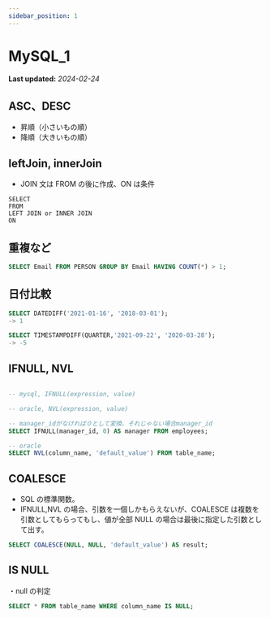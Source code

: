 ```yaml
---
sidebar_position: 1
---
```


# MySQL_1

**Last updated:** _2024-02-24_

## ASC、DESC
- 昇順（小さいもの順）
- 降順（大きいもの順）

## leftJoin, innerJoin

- JOIN 文は FROM の後に作成、ON は条件

```MySQL
SELECT
FROM
LEFT JOIN or INNER JOIN
ON
```

## 重複など

```SQL
SELECT Email FROM PERSON GROUP BY Email HAVING COUNT(*) > 1;
```

## 日付比較

```SQL
SELECT DATEDIFF('2021-01-16', '2018-03-01');
-> 1

SELECT TIMESTAMPDIFF(QUARTER,'2021-09-22', '2020-03-28');
-> -5
```

## IFNULL, NVL

```SQL

-- mysql, IFNULL(expression, value)

-- oracle, NVL(expression, value)

-- manager_idがなければ０として変換、それじゃない場合manager_id
SELECT IFNULL(manager_id, 0) AS manager FROM employees;

-- oracle
SELECT NVL(column_name, 'default_value') FROM table_name;
```

## COALESCE

- SQL の標準関数。
- IFNULL,NVL の場合、引数を一個しかもらえないが、COALESCE は複数を引数としてもらってもし、値が全部 NULL の場合は最後に指定した引数として出す。

```SQL
SELECT COALESCE(NULL, NULL, 'default_value') AS result;
```

## IS NULL

・null の判定

```SQL
SELECT * FROM table_name WHERE column_name IS NULL;
```

